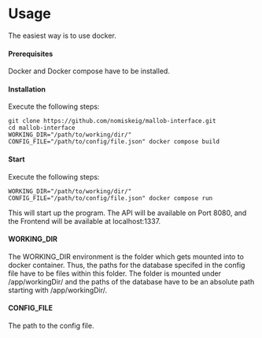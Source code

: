 # Usage

The easiest way is to use docker.

#### Prerequisites

Docker and Docker compose have to be installed.

#### Installation

Execute the following steps:

```
git clone https://github.com/nomiskeig/mallob-interface.git
cd mallob-interface
WORKING_DIR="/path/to/working/dir/" CONFIG_FILE="/path/to/config/file.json" docker compose build
```

#### Start

Execute the following steps:
```
WORKING_DIR="/path/to/working/dir/" CONFIG_FILE="/path/to/config/file.json" docker compose run
```

This will start up the program. The API will be available on Port 8080, and the Frontend will be available at localhost:1337.

#### WORKING_DIR

The WORKING_DIR environment is the folder which gets mounted into to docker container.
Thus, the paths for the database specifed in the config file have to be files within this folder. The folder is mounted under /app/workingDir/ and the paths of the database have to be an absolute path starting with /app/workingDir/.

#### CONFIG_FILE 

The path to the config file. 

